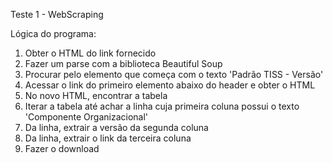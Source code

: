 Teste 1 - WebScraping

Lógica do programa:
1. Obter o HTML do link fornecido
2. Fazer um parse com a biblioteca Beautiful Soup
3. Procurar pelo elemento que começa com o texto 'Padrão TISS - Versão'
4. Acessar o link do primeiro elemento abaixo do header e obter o HTML
5. No novo HTML, encontrar a tabela
6. Iterar a tabela até achar a linha cuja primeira coluna possui o texto 'Componente Organizacional'
7. Da linha, extrair a versão da segunda coluna
8. Da linha, extrair o link da terceira coluna
9. Fazer o download
